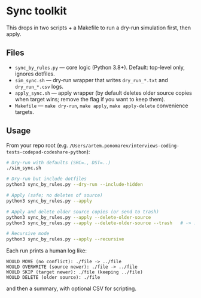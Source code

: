 # Sync toolkit

This drops in two scripts + a Makefile to run a dry-run simulation first, then apply.

## Files
- `sync_by_rules.py` — core logic (Python 3.8+). Default: top-level only, ignores dotfiles.
- `sim_sync.sh` — dry-run wrapper that writes `dry_run_*.txt` and `dry_run_*.csv` logs.
- `apply_sync.sh` — apply wrapper (by default deletes older source copies when target wins; remove the flag if you want to keep them).
- `Makefile` — `make dry-run`, `make apply`, `make apply-delete` convenience targets.

## Usage
From your repo root (e.g. `/Users/artem.ponomarev/interviews-coding-tests-codepad-codeshare-python`):

```bash
# Dry-run with defaults (SRC=., DST=..)
./sim_sync.sh

# Dry-run but include dotfiles
python3 sync_by_rules.py --dry-run --include-hidden

# Apply (safe; no deletes of source)
python3 sync_by_rules.py --apply

# Apply and delete older source copies (or send to trash)
python3 sync_by_rules.py --apply --delete-older-source
python3 sync_by_rules.py --apply --delete-older-source --trash   # -> ./.sync-trash/

# Recursive mode
python3 sync_by_rules.py --apply --recursive
```

Each run prints a human log like:
```
WOULD MOVE (no conflict): ./file -> ../file
WOULD OVERWRITE (source newer): ./file -> ../file
WOULD SKIP (target newer): ./file (keeping ../file)
WOULD DELETE (older source): ./file
```
and then a summary, with optional CSV for scripting.
